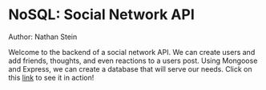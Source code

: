 # NoSQL: Social Network API

Author: Nathan Stein

Welcome to the backend of a social network API. We can create users and add friends, thoughts, and even reactions to a users post. Using Mongoose and Express, we can create a database that will serve our needs. Click on this [link](https://drive.google.com/file/d/1gBRBhAi4_FMeY2TwtQegQLHBIhKEUWIJ/view?usp=sharing) to see it in action!

